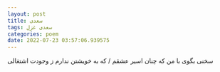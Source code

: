 ```yaml
---
layout: post
title: سعدی
tags: سعدی غزل
categories: poem
date: 2022-07-23 03:57:06.939575
---
```


سخنی بگوی با من که چنان اسیر عشقم / که به خویشتن ندارم ز وجودت اشتغالی
